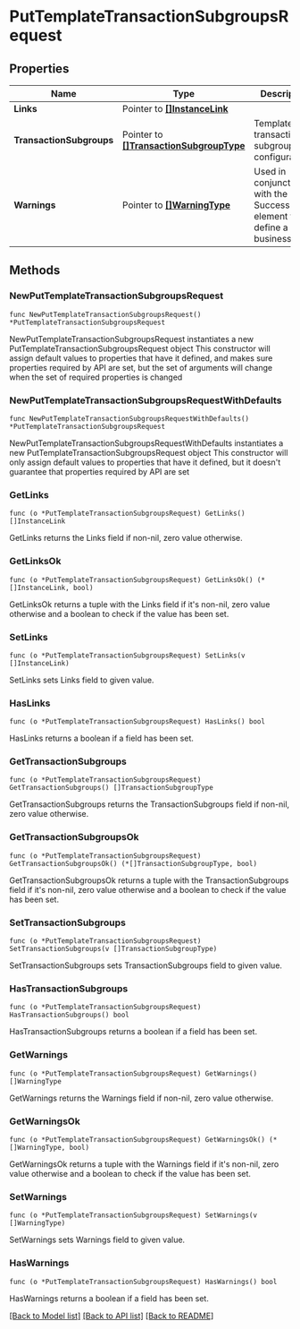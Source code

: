 # PutTemplateTransactionSubgroupsRequest

## Properties

Name | Type | Description | Notes
------------ | ------------- | ------------- | -------------
**Links** | Pointer to [**[]InstanceLink**](InstanceLink.md) |  | [optional] 
**TransactionSubgroups** | Pointer to [**[]TransactionSubgroupType**](TransactionSubgroupType.md) | Template transaction subgroup configurations. | [optional] 
**Warnings** | Pointer to [**[]WarningType**](WarningType.md) | Used in conjunction with the Success element to define a business error. | [optional] 

## Methods

### NewPutTemplateTransactionSubgroupsRequest

`func NewPutTemplateTransactionSubgroupsRequest() *PutTemplateTransactionSubgroupsRequest`

NewPutTemplateTransactionSubgroupsRequest instantiates a new PutTemplateTransactionSubgroupsRequest object
This constructor will assign default values to properties that have it defined,
and makes sure properties required by API are set, but the set of arguments
will change when the set of required properties is changed

### NewPutTemplateTransactionSubgroupsRequestWithDefaults

`func NewPutTemplateTransactionSubgroupsRequestWithDefaults() *PutTemplateTransactionSubgroupsRequest`

NewPutTemplateTransactionSubgroupsRequestWithDefaults instantiates a new PutTemplateTransactionSubgroupsRequest object
This constructor will only assign default values to properties that have it defined,
but it doesn't guarantee that properties required by API are set

### GetLinks

`func (o *PutTemplateTransactionSubgroupsRequest) GetLinks() []InstanceLink`

GetLinks returns the Links field if non-nil, zero value otherwise.

### GetLinksOk

`func (o *PutTemplateTransactionSubgroupsRequest) GetLinksOk() (*[]InstanceLink, bool)`

GetLinksOk returns a tuple with the Links field if it's non-nil, zero value otherwise
and a boolean to check if the value has been set.

### SetLinks

`func (o *PutTemplateTransactionSubgroupsRequest) SetLinks(v []InstanceLink)`

SetLinks sets Links field to given value.

### HasLinks

`func (o *PutTemplateTransactionSubgroupsRequest) HasLinks() bool`

HasLinks returns a boolean if a field has been set.

### GetTransactionSubgroups

`func (o *PutTemplateTransactionSubgroupsRequest) GetTransactionSubgroups() []TransactionSubgroupType`

GetTransactionSubgroups returns the TransactionSubgroups field if non-nil, zero value otherwise.

### GetTransactionSubgroupsOk

`func (o *PutTemplateTransactionSubgroupsRequest) GetTransactionSubgroupsOk() (*[]TransactionSubgroupType, bool)`

GetTransactionSubgroupsOk returns a tuple with the TransactionSubgroups field if it's non-nil, zero value otherwise
and a boolean to check if the value has been set.

### SetTransactionSubgroups

`func (o *PutTemplateTransactionSubgroupsRequest) SetTransactionSubgroups(v []TransactionSubgroupType)`

SetTransactionSubgroups sets TransactionSubgroups field to given value.

### HasTransactionSubgroups

`func (o *PutTemplateTransactionSubgroupsRequest) HasTransactionSubgroups() bool`

HasTransactionSubgroups returns a boolean if a field has been set.

### GetWarnings

`func (o *PutTemplateTransactionSubgroupsRequest) GetWarnings() []WarningType`

GetWarnings returns the Warnings field if non-nil, zero value otherwise.

### GetWarningsOk

`func (o *PutTemplateTransactionSubgroupsRequest) GetWarningsOk() (*[]WarningType, bool)`

GetWarningsOk returns a tuple with the Warnings field if it's non-nil, zero value otherwise
and a boolean to check if the value has been set.

### SetWarnings

`func (o *PutTemplateTransactionSubgroupsRequest) SetWarnings(v []WarningType)`

SetWarnings sets Warnings field to given value.

### HasWarnings

`func (o *PutTemplateTransactionSubgroupsRequest) HasWarnings() bool`

HasWarnings returns a boolean if a field has been set.


[[Back to Model list]](../README.md#documentation-for-models) [[Back to API list]](../README.md#documentation-for-api-endpoints) [[Back to README]](../README.md)


